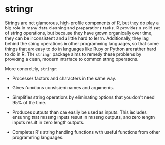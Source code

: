 # stringr

Strings are not glamorous, high-profile components of R, but they do play a big role in many data cleaning and preparations tasks. R provides a solid set of string operations, but because they have grown organically over time, they can be inconsistent and a little hard to learn. Additionally, they lag behind the string operations in other programming languages, so that some things that are easy to do in languages like Ruby or Python are rather hard to do in R. The `stringr` package aims to remedy these problems by providing a clean, modern interface to common string operations. 

More concretely, `stringr`:

 * Processes factors and characters in the same way.

 * Gives functions consistent names and arguments.

 * Simplifies string operations by eliminating options that you don't need
   95% of the time.

 * Produces outputs than can easily be used as inputs. This includes ensuring
   that missing inputs result in missing outputs, and zero length inputs
   result in zero length outputs.

 * Completes R's string handling functions with useful functions from other
   programming languages.

